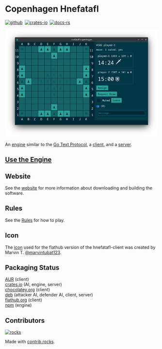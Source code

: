 # Copenhagen Hnefatafl

[![github]][github-link]&ensp;[![crates-io]][crates-io-link]&ensp;[![docs-rs]][docs-rs-link]

[github]: https://img.shields.io/badge/github-8da0cb?logo=github
[github-link]: https://github.com/dcampbell24/hnefatafl
[crates-io]: https://img.shields.io/badge/crates.io-fc8d62?logo=rust
[crates-io-link]: https://crates.io/crates/hnefatafl-copenhagen
[docs-rs]: https://img.shields.io/badge/docs.rs-66c2a5?logo=docs.rs
[docs-rs-link]: https://docs.rs/hnefatafl-copenhagen

![Opening Game](website/src/screenshots/opening_game.png)

An [engine] similar to the [Go Text Protocol], a [client], and a [server].

[engine]: https://github.com/dcampbell24/hnefatafl/blob/main/src/bin/hnefatafl-text-protocol.rs
[Go Text Protocol]: https://www.lysator.liu.se/~gunnar/gtp/gtp2-spec-draft2/gtp2-spec.html
[client]: https://github.com/dcampbell24/hnefatafl/blob/main/examples/hnefatafl-client.rs
[server]: https://github.com/dcampbell24/hnefatafl/blob/main/src/bin/hnefatafl-server-full.rs

## [Use the Engine]

[Use the Engine]: https://docs.rs/hnefatafl-copenhagen/latest/hnefatafl_copenhagen/message/enum.Message.html

## Website

See the [website](https://hnefatafl.org/) for more information about downloading
and building the software.

## Rules

See the [Rules](https://hnefatafl.org/rules.html) for how to play.

## Icon

The [icon] used for the flathub version of the hnefatafl-client was created by
Marvin T. [@marvintubat123].

[icon]: https://raw.githubusercontent.com/dcampbell24/hnefatafl/refs/heads/main/icons/king.svg
[@marvintubat123]: https://www.freelancer.com/u/marvintubat123

## Packaging Status

[AUR] (client)  
[crates.io] (AI, engine, server)  
[chocolatey.org] (client)  
[deb] (attacker AI, defender AI, client, server)  
[flathub.org] (client)  
[npm] (engine)  

[AUR]: https://aur.archlinux.org/packages/hnefatafl-copenhagen
[crates.io]: https://crates.io/crates/hnefatafl-copenhagen
[chocolatey.org]: https://community.chocolatey.org/packages/hnefatafl-copenhagen/
[deb]: https://hnefatafl.org/binaries/debian/hnefatafl-copenhagen_2.1.0-1_amd64.deb
[flathub.org]: https://flathub.org/apps/org.hnefatafl.hnefatafl_client
[npm]: https://www.npmjs.com/package/hnefatafl-copenhagen

## Contributors

[![rocks]][rocks-link]

[rocks]: https://contrib.rocks/image?repo=dcampbell24/hnefatafl
[rocks-link]: https://github.com/dcampbell24/hnefatafl/graphs/contributors

Made with [contrib.rocks](https://contrib.rocks).
